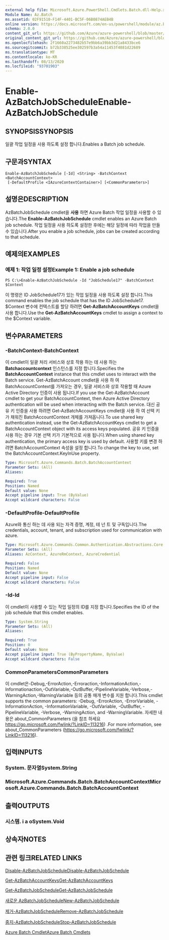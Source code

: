 ```yaml
---
external help file: Microsoft.Azure.PowerShell.Cmdlets.Batch.dll-Help.xml
Module Name: Az.Batch
ms.assetid: 02F91510-F14F-4401-BC5F-06B0874AEB4B
online version: https://docs.microsoft.com/en-us/powershell/module/az.batch/enable-azbatchjobschedule
schema: 2.0.0
content_git_url: https://github.com/Azure/azure-powershell/blob/master/src/Batch/Batch/help/Enable-AzBatchJobSchedule.md
original_content_git_url: https://github.com/Azure/azure-powershell/blob/master/src/Batch/Batch/help/Enable-AzBatchJobSchedule.md
ms.openlocfilehash: 2f1660a2273482b57e9bb6a39bb3d21a8433bce6
ms.sourcegitcommit: b72b338525ee302597b3a54a11453f4881d22689
ms.translationtype: MT
ms.contentlocale: ko-KR
ms.lasthandoff: 08/13/2020
ms.locfileid: "93701903"
---
```

# <span data-ttu-id="b75fa-101">Enable-AzBatchJobSchedule</span><span class="sxs-lookup"><span data-stu-id="b75fa-101">Enable-AzBatchJobSchedule</span></span>

## <span data-ttu-id="b75fa-102">SYNOPSIS</span><span class="sxs-lookup"><span data-stu-id="b75fa-102">SYNOPSIS</span></span>
<span data-ttu-id="b75fa-103">일괄 작업 일정을 사용 하도록 설정 합니다.</span><span class="sxs-lookup"><span data-stu-id="b75fa-103">Enables a Batch job schedule.</span></span>

## <span data-ttu-id="b75fa-104">구문과</span><span class="sxs-lookup"><span data-stu-id="b75fa-104">SYNTAX</span></span>

```
Enable-AzBatchJobSchedule [-Id] <String> -BatchContext <BatchAccountContext>
 [-DefaultProfile <IAzureContextContainer>] [<CommonParameters>]
```

## <span data-ttu-id="b75fa-105">설명은</span><span class="sxs-lookup"><span data-stu-id="b75fa-105">DESCRIPTION</span></span>
<span data-ttu-id="b75fa-106">AzBatchJobSchedule cmdlet을 **사용** 하면 Azure Batch 작업 일정을 사용할 수 있습니다.</span><span class="sxs-lookup"><span data-stu-id="b75fa-106">The **Enable-AzBatchJobSchedule** cmdlet enables an Azure Batch job schedule.</span></span>
<span data-ttu-id="b75fa-107">작업 일정을 사용 하도록 설정한 후에는 해당 일정에 따라 작업을 만들 수 있습니다.</span><span class="sxs-lookup"><span data-stu-id="b75fa-107">After you enable a job schedule, jobs can be created according to that schedule.</span></span>

## <span data-ttu-id="b75fa-108">예제의</span><span class="sxs-lookup"><span data-stu-id="b75fa-108">EXAMPLES</span></span>

### <span data-ttu-id="b75fa-109">예제 1: 작업 일정 설정</span><span class="sxs-lookup"><span data-stu-id="b75fa-109">Example 1: Enable a job schedule</span></span>
```
PS C:\>Enable-AzBatchJobSchedule -Id "JobSchedule17" -BatchContext $Context
```

<span data-ttu-id="b75fa-110">이 명령은 ID JobSchedule17가 있는 작업 일정을 사용 하도록 설정 합니다.</span><span class="sxs-lookup"><span data-stu-id="b75fa-110">This command enables the job schedule that has the ID JobSchedule17.</span></span>
<span data-ttu-id="b75fa-111">$Context 변수에 컨텍스트를 할당 하려면 **Get-AzBatchAccountKeys** cmdlet을 사용 합니다.</span><span class="sxs-lookup"><span data-stu-id="b75fa-111">Use the **Get-AzBatchAccountKeys** cmdlet to assign a context to the $Context variable.</span></span>

## <span data-ttu-id="b75fa-112">변수</span><span class="sxs-lookup"><span data-stu-id="b75fa-112">PARAMETERS</span></span>

### <span data-ttu-id="b75fa-113">-BatchContext</span><span class="sxs-lookup"><span data-stu-id="b75fa-113">-BatchContext</span></span>
<span data-ttu-id="b75fa-114">이 cmdlet이 일괄 처리 서비스와 상호 작용 하는 데 사용 하는 **Batchaccountcontext** 인스턴스를 지정 합니다.</span><span class="sxs-lookup"><span data-stu-id="b75fa-114">Specifies the **BatchAccountContext** instance that this cmdlet uses to interact with the Batch service.</span></span>
<span data-ttu-id="b75fa-115">Get-AzBatchAccount cmdlet을 사용 하 여 BatchAccountContext를 가져오는 경우, 일괄 서비스와 상호 작용할 때 Azure Active Directory 인증이 사용 됩니다.</span><span class="sxs-lookup"><span data-stu-id="b75fa-115">If you use the Get-AzBatchAccount cmdlet to get your BatchAccountContext, then Azure Active Directory authentication will be used when interacting with the Batch service.</span></span> <span data-ttu-id="b75fa-116">대신 공유 키 인증을 사용 하려면 Get-AzBatchAccountKeys cmdlet을 사용 하 여 선택 키가 채워진 BatchAccountContext 개체를 가져옵니다.</span><span class="sxs-lookup"><span data-stu-id="b75fa-116">To use shared key authentication instead, use the Get-AzBatchAccountKeys cmdlet to get a BatchAccountContext object with its access keys populated.</span></span> <span data-ttu-id="b75fa-117">공유 키 인증을 사용 하는 경우 기본 선택 키가 기본적으로 사용 됩니다.</span><span class="sxs-lookup"><span data-stu-id="b75fa-117">When using shared key authentication, the primary access key is used by default.</span></span> <span data-ttu-id="b75fa-118">사용할 키를 변경 하려면 BatchAccountContext 속성을 설정 합니다.</span><span class="sxs-lookup"><span data-stu-id="b75fa-118">To change the key to use, set the BatchAccountContext.KeyInUse property.</span></span>

```yaml
Type: Microsoft.Azure.Commands.Batch.BatchAccountContext
Parameter Sets: (All)
Aliases:

Required: True
Position: Named
Default value: None
Accept pipeline input: True (ByValue)
Accept wildcard characters: False
```

### <span data-ttu-id="b75fa-119">-DefaultProfile</span><span class="sxs-lookup"><span data-stu-id="b75fa-119">-DefaultProfile</span></span>
<span data-ttu-id="b75fa-120">Azure와 통신 하는 데 사용 되는 자격 증명, 계정, 테 넌 트 및 구독입니다.</span><span class="sxs-lookup"><span data-stu-id="b75fa-120">The credentials, account, tenant, and subscription used for communication with azure.</span></span>

```yaml
Type: Microsoft.Azure.Commands.Common.Authentication.Abstractions.Core.IAzureContextContainer
Parameter Sets: (All)
Aliases: AzContext, AzureRmContext, AzureCredential

Required: False
Position: Named
Default value: None
Accept pipeline input: False
Accept wildcard characters: False
```

### <span data-ttu-id="b75fa-121">-Id</span><span class="sxs-lookup"><span data-stu-id="b75fa-121">-Id</span></span>
<span data-ttu-id="b75fa-122">이 cmdlet이 사용할 수 있는 작업 일정의 ID를 지정 합니다.</span><span class="sxs-lookup"><span data-stu-id="b75fa-122">Specifies the ID of the job schedule that this cmdlet enables.</span></span>

```yaml
Type: System.String
Parameter Sets: (All)
Aliases:

Required: True
Position: 0
Default value: None
Accept pipeline input: True (ByPropertyName, ByValue)
Accept wildcard characters: False
```

### <span data-ttu-id="b75fa-123">CommonParameters</span><span class="sxs-lookup"><span data-stu-id="b75fa-123">CommonParameters</span></span>
<span data-ttu-id="b75fa-124">이 cmdlet은-Debug,-ErrorAction,-Erroraction,-InformationAction,-Informationaction,-OutVariable,-OutBuffer,-PipelineVariable,-Verbose,-WarningAction,-WarningVariable 등의 공통 매개 변수를 지원 합니다.</span><span class="sxs-lookup"><span data-stu-id="b75fa-124">This cmdlet supports the common parameters: -Debug, -ErrorAction, -ErrorVariable, -InformationAction, -InformationVariable, -OutVariable, -OutBuffer, -PipelineVariable, -Verbose, -WarningAction, and -WarningVariable.</span></span> <span data-ttu-id="b75fa-125">자세한 내용은 about_CommonParameters (을 참조 하세요 https://go.microsoft.com/fwlink/?LinkID=113216) .</span><span class="sxs-lookup"><span data-stu-id="b75fa-125">For more information, see about_CommonParameters (https://go.microsoft.com/fwlink/?LinkID=113216).</span></span>

## <span data-ttu-id="b75fa-126">입력</span><span class="sxs-lookup"><span data-stu-id="b75fa-126">INPUTS</span></span>

### <span data-ttu-id="b75fa-127">System. 문자열</span><span class="sxs-lookup"><span data-stu-id="b75fa-127">System.String</span></span>

### <span data-ttu-id="b75fa-128">Microsoft.Azure.Commands.Batch.BatchAccountContext</span><span class="sxs-lookup"><span data-stu-id="b75fa-128">Microsoft.Azure.Commands.Batch.BatchAccountContext</span></span>

## <span data-ttu-id="b75fa-129">출력</span><span class="sxs-lookup"><span data-stu-id="b75fa-129">OUTPUTS</span></span>

### <span data-ttu-id="b75fa-130">시스템. i a o</span><span class="sxs-lookup"><span data-stu-id="b75fa-130">System.Void</span></span>

## <span data-ttu-id="b75fa-131">상속자</span><span class="sxs-lookup"><span data-stu-id="b75fa-131">NOTES</span></span>

## <span data-ttu-id="b75fa-132">관련 링크</span><span class="sxs-lookup"><span data-stu-id="b75fa-132">RELATED LINKS</span></span>

[<span data-ttu-id="b75fa-133">Disable-AzBatchJobSchedule</span><span class="sxs-lookup"><span data-stu-id="b75fa-133">Disable-AzBatchJobSchedule</span></span>](./Disable-AzBatchJobSchedule.md)

[<span data-ttu-id="b75fa-134">Get-AzBatchAccountKeys</span><span class="sxs-lookup"><span data-stu-id="b75fa-134">Get-AzBatchAccountKeys</span></span>](./Get-AzBatchAccountKey.md)

[<span data-ttu-id="b75fa-135">Get-AzBatchJobSchedule</span><span class="sxs-lookup"><span data-stu-id="b75fa-135">Get-AzBatchJobSchedule</span></span>](./Get-AzBatchJobSchedule.md)

[<span data-ttu-id="b75fa-136">새로운 AzBatchJobSchedule</span><span class="sxs-lookup"><span data-stu-id="b75fa-136">New-AzBatchJobSchedule</span></span>](./New-AzBatchJobSchedule.md)

[<span data-ttu-id="b75fa-137">제거-AzBatchJobSchedule</span><span class="sxs-lookup"><span data-stu-id="b75fa-137">Remove-AzBatchJobSchedule</span></span>](./Remove-AzBatchJobSchedule.md)

[<span data-ttu-id="b75fa-138">중지-AzBatchJobSchedule</span><span class="sxs-lookup"><span data-stu-id="b75fa-138">Stop-AzBatchJobSchedule</span></span>](./Stop-AzBatchJobSchedule.md)

[<span data-ttu-id="b75fa-139">Azure Batch Cmdlet</span><span class="sxs-lookup"><span data-stu-id="b75fa-139">Azure Batch Cmdlets</span></span>](/powershell/module/az.batch)


